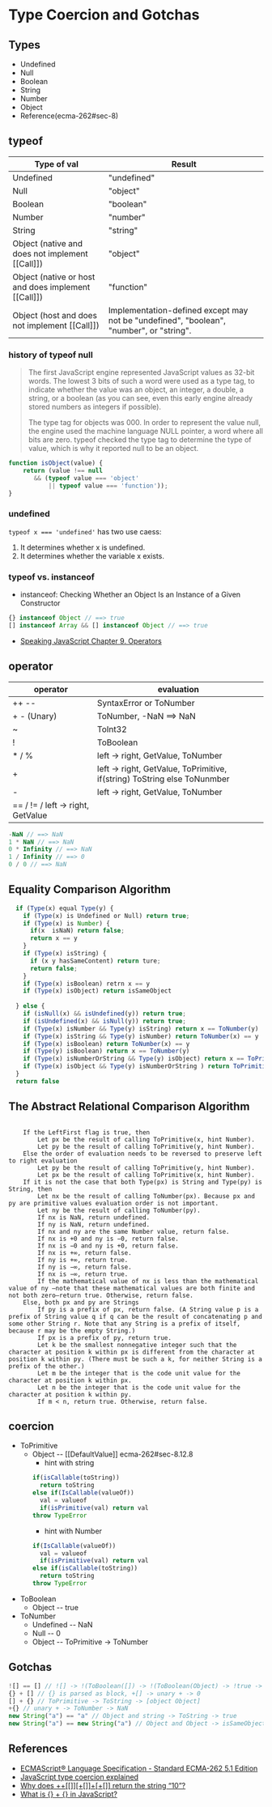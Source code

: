 # Type Coercion and Gotchas

## Types
* Undefined
* Null
* Boolean
* String
* Number
* Object
* Reference(ecma-262#sec-8)

## typeof
| Type of val | 	Result |
| ---- | --- |
| Undefined 	| "undefined" |
|  Null  |	"object" |
| Boolean |	"boolean" |
|Number |	"number" |
| String  |	"string" |
| Object (native and does not implement [[Call]]) |	"object" |
| Object (native or host and does implement [[Call]]) |	"function" |
| Object (host and does not implement [[Call]])  |	Implementation-defined except may not be "undefined", "boolean", "number", or "string". |

### history of typeof null
> The first JavaScript engine represented JavaScript values as 32-bit words. The lowest 3 bits of such a word were used as a type tag, to indicate whether the value was an object, an integer, a double, a string, or a boolean (as you can see, even this early engine already stored numbers as integers if possible).
>
> The type tag for objects was 000. In order to represent the value null, the engine used the machine language NULL pointer, a word where all bits are zero. typeof checked the type tag to determine the type of value, which is why it reported null to be an object.
```JavaScript
function isObject(value) {
    return (value !== null
       && (typeof value === 'object'
           || typeof value === 'function'));
}
```

### undefined
`typeof x === 'undefined'` has two use caess:
1. It determines whether x is undefined.
2. It determines whether the variable x exists. 

### typeof vs. instanceof
* instanceof: Checking Whether an Object Is an Instance of a Given Constructor
```JavaScript
{} instanceof Object // ==> true
[] instanceof Array && [] instanceof Object // ==> true
```

* [Speaking JavaScript Chapter 9. Operators](http://speakingjs.com/es5/ch09.html#isobject_typeof)

## operator
| operator | evaluation |
| -- | -- |
| ++   -- | SyntaxError or ToNumber |
| +   - (Unary) | ToNumber, -NaN ==> NaN |
| ~  | ToInt32  |
| ! | ToBoolean |
| * / % | left -> right, GetValue, ToNumber |
| + | left -> right, GetValue, ToPrimitive, if(string) ToString else ToNunmber |
| - | left -> right, GetValue, ToNumber |
| == / != / left -> right, GetValue |

```JavaScript
-NaN // ==> NaN
1 * NaN // ==> NaN
0 * Infinity // ==> NaN
1 / Infinity // ==> 0
0 / 0 // ==> NaN
```

## Equality Comparison Algorithm
```JavaScript
  if (Type(x) equal Type(y) {
    if (Type(x) is Undefined or Null) return true;
    if (Type(x) is Number) {
      if(x  isNaN) return false;
      return x == y
    }
    if (Type(x) isString) {
      if (x y hasSameContent) return ture;
      return false;
    }
    if (Type(x) isBoolean) retrn x == y
    if (Type(x) isObject) return isSameObject
    
  } else {
    if (isNull(x) && isUndefined(y)) return true;
    if (isUndefined(x) && isNull(y)) return true;
    if (Type(x) isNumber && Type(y) isString) return x == ToNumber(y)
    if (Type(x) isString && Type(y) isNumber) return ToNumber(x) == y
    if (Type(x) isBoolean) return ToNumber(x) == y
    if (Type(y) isBoolean) return x == ToNumber(y)
    if (Type(x) isNumberOrString && Type(y) isObject) return x == ToPrimitive(y)
    if (Type(x) isObject && Type(y) isNumberOrString ) return ToPrimitive(x) == y
  }
  return false
```

## The Abstract Relational Comparison Algorithm
```

    If the LeftFirst flag is true, then
        Let px be the result of calling ToPrimitive(x, hint Number).
        Let py be the result of calling ToPrimitive(y, hint Number).
    Else the order of evaluation needs to be reversed to preserve left to right evaluation
        Let py be the result of calling ToPrimitive(y, hint Number).
        Let px be the result of calling ToPrimitive(x, hint Number).
    If it is not the case that both Type(px) is String and Type(py) is String, then
        Let nx be the result of calling ToNumber(px). Because px and py are primitive values evaluation order is not important.
        Let ny be the result of calling ToNumber(py).
        If nx is NaN, return undefined.
        If ny is NaN, return undefined.
        If nx and ny are the same Number value, return false.
        If nx is +0 and ny is −0, return false.
        If nx is −0 and ny is +0, return false.
        If nx is +∞, return false.
        If ny is +∞, return true.
        If ny is −∞, return false.
        If nx is −∞, return true.
        If the mathematical value of nx is less than the mathematical value of ny —note that these mathematical values are both finite and not both zero—return true. Otherwise, return false.
    Else, both px and py are Strings
        If py is a prefix of px, return false. (A String value p is a prefix of String value q if q can be the result of concatenating p and some other String r. Note that any String is a prefix of itself, because r may be the empty String.)
        If px is a prefix of py, return true.
        Let k be the smallest nonnegative integer such that the character at position k within px is different from the character at position k within py. (There must be such a k, for neither String is a prefix of the other.)
        Let m be the integer that is the code unit value for the character at position k within px.
        Let n be the integer that is the code unit value for the character at position k within py.
        If m < n, return true. Otherwise, return false.
```
## coercion

* ToPrimitive
  - Object -- [[DefaultValue]] ecma-262#sec-8.12.8
    - hint with string
    ```JavaScript
    if(isCallable(toString))
      return toString
    else if(IsCallable(valueOf))
      val = valueof
      if(isPrimitive(val) return val
    throw TypeError
    ```
    - hint with Number
    ```JavaScript
    if(IsCallable(valueOf))
      val = valueof
      if(isPrimitive(val) return val
    else if(isCallable(toString))
      return toString
    throw TypeError
    ```
* ToBoolean
  - Object -- true
* ToNumber 
  - Undefined -- NaN
  - Null -- 0
  - Object -- ToPrimitive -> ToNumber
  
## Gotchas
```JavaScript
![] == [] // ![] -> !(ToBoolean([]) -> !(ToBoolean(Object) -> !true -> false, [] -> ToPrimitive -> "" , false == "" -> true
{} + [] // {} is parsed as block, +[] -> unary + -> 0
[] + {} // ToPrimitive -> ToString -> [object Object]
+{} // unary + -> ToNumber -> NaN
new String("a") == "a" // Object and string -> ToString -> true
new String("a") == new String("a") // Object and Object -> isSameObject -> false
```

## References
* [ECMAScript® Language Specification - Standard ECMA-262 5.1 Edition](https://www.ecma-international.org/ecma-262/5.1)
* [JavaScript type coercion explained](https://medium.freecodecamp.org/js-type-coercion-explained-27ba3d9a2839)
* [Why does ++[[]][+[]]+[+[]] return the string “10”?](https://stackoverflow.com/questions/7202157/why-does-return-the-string-10)
* [What is {} + {} in JavaScript?](http://2ality.com/2012/01/object-plus-object.html)

